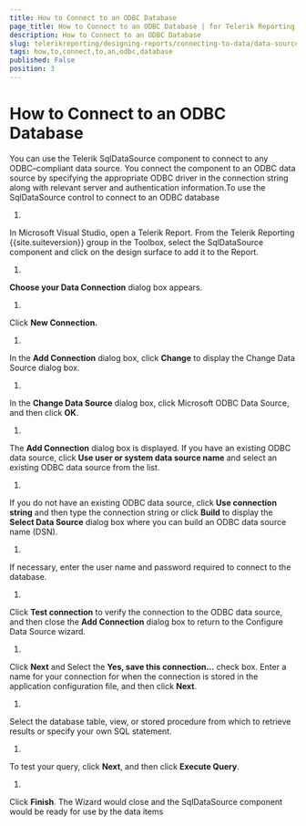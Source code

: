 ```yaml
---
title: How to Connect to an ODBC Database
page_title: How to Connect to an ODBC Database | for Telerik Reporting Documentation
description: How to Connect to an ODBC Database
slug: telerikreporting/designing-reports/connecting-to-data/data-source-components/sqldatasource-component/-how-to/how-to-connect-to-an-odbc-database
tags: how,to,connect,to,an,odbc,database
published: False
position: 3
---
```


# How to Connect to an ODBC Database



You can use the Telerik SqlDataSource component to connect to any 
      ODBC–compliant data source. You connect the component to an ODBC data 
      source by specifying the appropriate ODBC driver in the connection string 
      along with relevant server and authentication information.To use the SqlDataSource control to connect to an ODBC database

1. 

In Microsoft Visual Studio, open a Telerik Report. From the 
            Telerik Reporting {{site.suiteversion}} group in the Toolbox, select the 
            SqlDataSource component and click on the design surface to add it 
            to the Report.

1. 

__Choose your Data Connection__ dialog box 
            appears.

1. 

Click __New Connection.__

1. 

In the __Add Connection__ dialog box, 
            click __Change__ to display the Change Data Source dialog box.

1. 

In the __Change Data Source__ dialog box, 
            click Microsoft ODBC Data Source, and then click __OK__.

1. 

The __Add Connection__ dialog box is displayed.
            If you have an existing ODBC data source, click __Use user or 
            system data source name__ and select an existing ODBC data source from the list.

1. 

If you do not have an existing ODBC data source, click __Use 
            connection string__ and then type the connection string 
            or click __Build__ to display the 
            __Select Data Source__ dialog box where you can build an
            ODBC data source name (DSN).

1. 

If necessary, enter the user name and password required to 
            connect to the database.

1. 

Click __Test connection__ to verify the connection to the ODBC data
            source, and then close the __Add Connection__ dialog box to return to the
            Configure Data Source wizard.

1. 

Click __Next__ and Select the __Yes, save 
            this connection…__ check box. Enter a name for your connection for when the connection is stored 
            in the application configuration file, and then click __Next__.

1. 

Select the database table, view, or stored procedure from which
            to retrieve results or specify your own SQL statement.

1. 

To test your query, click __Next__, and 
            then click __Execute Query__.

1. 

Click __Finish__. The Wizard would close 
            and the SqlDataSource component would be ready for use by the data items
